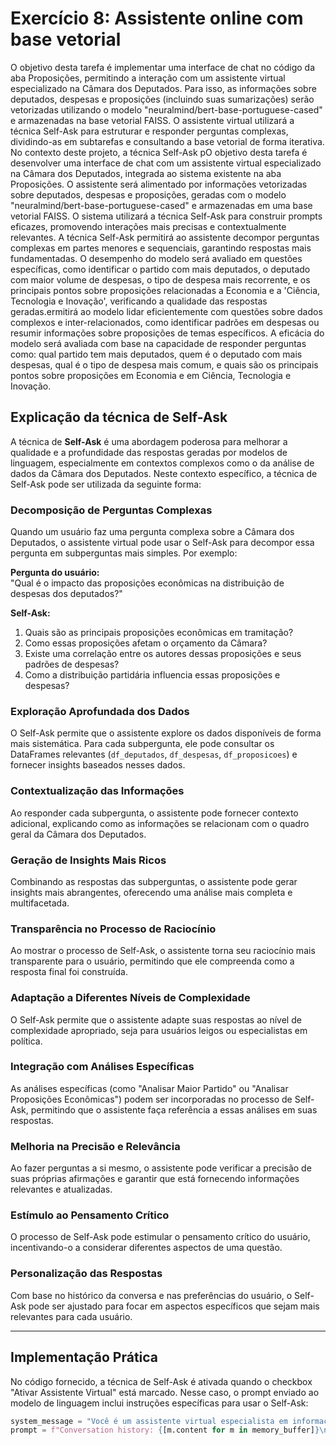 # Exercício 8: Assistente online com base vetorial

O objetivo desta tarefa é implementar uma interface de chat no código da aba Proposições, permitindo a interação com um assistente virtual especializado na Câmara dos Deputados. Para isso, as informações sobre deputados, despesas e proposições (incluindo suas sumarizações) serão vetorizadas utilizando o modelo "neuralmind/bert-base-portuguese-cased" e armazenadas na base vetorial FAISS. O assistente virtual utilizará a técnica Self-Ask para estruturar e responder perguntas complexas, dividindo-as em subtarefas e consultando a base vetorial de forma iterativa. No contexto deste projeto, a técnica Self-Ask pO objetivo desta tarefa é desenvolver uma interface de chat com um assistente virtual especializado na Câmara dos Deputados, integrada ao sistema existente na aba Proposições. O assistente será alimentado por informações vetorizadas sobre deputados, despesas e proposições, geradas com o modelo "neuralmind/bert-base-portuguese-cased" e armazenadas em uma base vetorial FAISS. O sistema utilizará a técnica Self-Ask para construir prompts eficazes, promovendo interações mais precisas e contextualmente relevantes. A técnica Self-Ask permitirá ao assistente decompor perguntas complexas em partes menores e sequenciais, garantindo respostas mais fundamentadas. O desempenho do modelo será avaliado em questões específicas, como identificar o partido com mais deputados, o deputado com maior volume de despesas, o tipo de despesa mais recorrente, e os principais pontos sobre proposições relacionadas a Economia e a 'Ciência, Tecnologia e Inovação', verificando a qualidade das respostas geradas.ermitirá ao modelo lidar eficientemente com questões sobre dados complexos e inter-relacionados, como identificar padrões em despesas ou resumir informações sobre proposições de temas específicos. A eficácia do modelo será avaliada com base na capacidade de responder perguntas como: qual partido tem mais deputados, quem é o deputado com mais despesas, qual é o tipo de despesa mais comum, e quais são os principais pontos sobre proposições em Economia e em Ciência, Tecnologia e Inovação.

## Explicação da técnica de Self-Ask

A técnica de **Self-Ask** é uma abordagem poderosa para melhorar a qualidade e a profundidade das respostas geradas por modelos de linguagem, especialmente em contextos complexos como o da análise de dados da Câmara dos Deputados. Neste contexto específico, a técnica de Self-Ask pode ser utilizada da seguinte forma:

### Decomposição de Perguntas Complexas
Quando um usuário faz uma pergunta complexa sobre a Câmara dos Deputados, o assistente virtual pode usar o Self-Ask para decompor essa pergunta em subperguntas mais simples. Por exemplo:

**Pergunta do usuário:**  
"Qual é o impacto das proposições econômicas na distribuição de despesas dos deputados?"

**Self-Ask:**  
1. Quais são as principais proposições econômicas em tramitação?  
2. Como essas proposições afetam o orçamento da Câmara?  
3. Existe uma correlação entre os autores dessas proposições e seus padrões de despesas?  
4. Como a distribuição partidária influencia essas proposições e despesas?  

### Exploração Aprofundada dos Dados
O Self-Ask permite que o assistente explore os dados disponíveis de forma mais sistemática. Para cada subpergunta, ele pode consultar os DataFrames relevantes (`df_deputados`, `df_despesas`, `df_proposicoes`) e fornecer insights baseados nesses dados.

### Contextualização das Informações
Ao responder cada subpergunta, o assistente pode fornecer contexto adicional, explicando como as informações se relacionam com o quadro geral da Câmara dos Deputados.

### Geração de Insights Mais Ricos
Combinando as respostas das subperguntas, o assistente pode gerar insights mais abrangentes, oferecendo uma análise mais completa e multifacetada.

### Transparência no Processo de Raciocínio
Ao mostrar o processo de Self-Ask, o assistente torna seu raciocínio mais transparente para o usuário, permitindo que ele compreenda como a resposta final foi construída.

### Adaptação a Diferentes Níveis de Complexidade
O Self-Ask permite que o assistente adapte suas respostas ao nível de complexidade apropriado, seja para usuários leigos ou especialistas em política.

### Integração com Análises Específicas
As análises específicas (como "Analisar Maior Partido" ou "Analisar Proposições Econômicas") podem ser incorporadas no processo de Self-Ask, permitindo que o assistente faça referência a essas análises em suas respostas.

### Melhoria na Precisão e Relevância
Ao fazer perguntas a si mesmo, o assistente pode verificar a precisão de suas próprias afirmações e garantir que está fornecendo informações relevantes e atualizadas.

### Estímulo ao Pensamento Crítico
O processo de Self-Ask pode estimular o pensamento crítico do usuário, incentivando-o a considerar diferentes aspectos de uma questão.

### Personalização das Respostas
Com base no histórico da conversa e nas preferências do usuário, o Self-Ask pode ser ajustado para focar em aspectos específicos que sejam mais relevantes para cada usuário.

---

## Implementação Prática
No código fornecido, a técnica de Self-Ask é ativada quando o checkbox "Ativar Assistente Virtual" está marcado. Nesse caso, o prompt enviado ao modelo de linguagem inclui instruções específicas para usar o Self-Ask:

```python
system_message = "Você é um assistente virtual especialista em informações sobre a Câmara dos Deputados do Brasil. Use a técnica Self-Ask para responder às perguntas."
prompt = f"Conversation history: {[m.content for m in memory_buffer]}\n\nUser's question: {user_input}\n\nUse a técnica Self-Ask para decompor e responder à pergunta."
